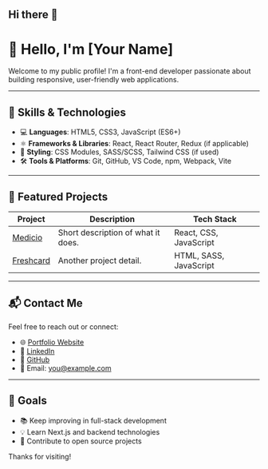 ## Hi there 👋

<!--
**projectpk5/projectpk5** is a ✨ _special_ ✨ repository because its `README.md` (this file) appears on your GitHub profile.

Here are some ideas to get you started:

- 🔭 I’m currently working on ...
- 🌱 I’m currently learning ...
- 👯 I’m looking to collaborate on ...
- 🤔 I’m looking for help with ...
- 💬 Ask me about ...
- 📫 How to reach me: ...
- 😄 Pronouns: ...
- ⚡ Fun fact: ...
-->

# 👋 Hello, I'm [Your Name]

Welcome to my public profile! I'm a front-end developer passionate about building responsive, user-friendly web applications.

---

## 🧰 Skills & Technologies

- 💻 **Languages**: HTML5, CSS3, JavaScript (ES6+)
- ⚛️ **Frameworks & Libraries**: React, React Router, Redux (if applicable)
- 🎨 **Styling**: CSS Modules, SASS/SCSS, Tailwind CSS (if used)
- 🛠️ **Tools & Platforms**: Git, GitHub, VS Code, npm, Webpack, Vite

---

## 📂 Featured Projects

| Project | Description | Tech Stack |
|--------|-------------|------------|
| [Medicio](#) | Short description of what it does. | React, CSS, JavaScript |
| [Freshcard](#) | Another project detail. | HTML, SASS, JavaScript |

---

## 📬 Contact Me

Feel free to reach out or connect:

- 🌐 [Portfolio Website](https://yourwebsite.com)
- 💼 [LinkedIn](https://linkedin.com/in/yourprofile)
- 🐙 [GitHub](https://github.com/yourusername)
- 📧 Email: [you@example.com](mailto:you@example.com)

---

## 📌 Goals

- 📚 Keep improving in full-stack development
- 💡 Learn Next.js and backend technologies
- 🚀 Contribute to open source projects

Thanks for visiting!


